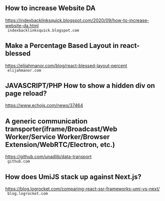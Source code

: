 ## How to increase Website DA  
https://indexbacklinksquick.blogspot.com/2020/09/how-to-increase-website-da.html  
 ` indexbacklinksquick.blogspot.com`
  

## Make a Percentage Based Layout in react-blessed  
https://elijahmanor.com/blog/react-blessed-layout-percent  
 ` elijahmanor.com`
  

## JAVASCRIPT/PHP How to show a hidden div on page reload?  
https://www.echojs.com/news/37464  
 
  

## A generic communication transporter(iframe/Broadcast/Web Worker/Service Worker/Browser Extension/WebRTC/Electron, etc.)  
https://github.com/unadlib/data-transport  
 ` github.com`
  

## How does UmiJS stack up against Next.js?  
https://blog.logrocket.com/comparing-react-ssr-frameworks-umi-vs-next/  
 ` blog.logrocket.com`
  

